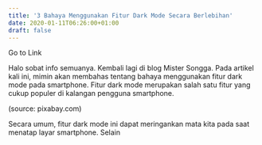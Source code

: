 ```yaml
---
title: '3 Bahaya Menggunakan Fitur Dark Mode Secara Berlebihan'
date: 2020-01-11T06:26:00+01:00
draft: false
---
```


Go to Link  

  
Halo sobat info semuanya. Kembali lagi di blog Mister Songga. Pada artikel kali ini, mimin akan membahas tentang bahaya menggunakan fitur dark mode pada smartphone. Fitur dark mode merupakan salah satu fitur yang cukup populer di kalangan pengguna smartphone.  
  
  
  
  
(source: pixabay.com)  
  
  
  
  
  
  
Secara umum, fitur dark mode ini dapat meringankan mata kita pada saat menatap layar smartphone. Selain
